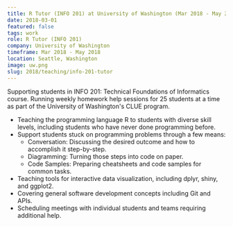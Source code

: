 ```yaml
---
title: R Tutor (INFO 201) at University of Washington (Mar 2018 - May 2018)
date: 2018-03-01
featured: false
tags: work
role: R Tutor (INFO 201)
company: University of Washington
timeframe: Mar 2018 - May 2018
location: Seattle, Washington
image: uw.png
slug: 2018/teaching/info-201-tutor
---
```

Supporting students in INFO 201: Technical Foundations of Informatics course. Running weekly homework help sessions for 25 students at a time as part of the University of Washington's CLUE program.

- Teaching the programming language R to students with diverse skill levels, including students who have never done programming before.
- Support students stuck on programming problems through a few means:
  - Conversation: Discussing the desired outcome and how to accomplish it step-by-step.
  - Diagramming: Turning those steps into code on paper.
  - Code Samples: Preparing cheatsheets and code samples for common tasks.
- Teaching tools for interactive data visualization, including dplyr, shiny, and ggplot2.
- Covering general software development concepts including Git and APIs.
- Scheduling meetings with individual students and teams requiring additional help.